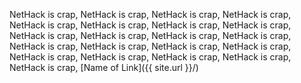 NetHack is crap, NetHack is crap, NetHack is crap, NetHack is crap, NetHack is crap,
NetHack is crap, NetHack is crap, NetHack is crap, NetHack is crap, NetHack is crap, NetHack is crap, 
NetHack is crap, NetHack is crap, NetHack is crap, NetHack is crap, NetHack is crap, 
NetHack is crap, NetHack is crap, NetHack is crap, NetHack is crap, NetHack is crap, 
[Name of Link]({{ site.url }}/)
